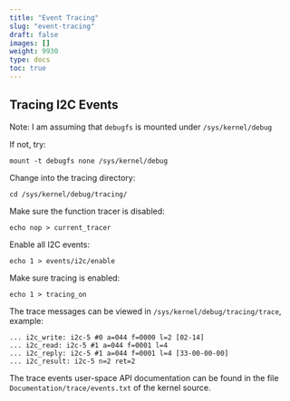 ```yaml
---
title: "Event Tracing"
slug: "event-tracing"
draft: false
images: []
weight: 9930
type: docs
toc: true
---
```


## Tracing I2C Events
Note: I am assuming that `debugfs` is mounted under `/sys/kernel/debug`

If not, try:

    mount -t debugfs none /sys/kernel/debug

Change into the tracing directory:

    cd /sys/kernel/debug/tracing/

Make sure the function tracer is disabled:

    echo nop > current_tracer

Enable all I2C events:

    echo 1 > events/i2c/enable

Make sure tracing is enabled:

    echo 1 > tracing_on

The trace messages can be viewed in `/sys/kernel/debug/tracing/trace`, example:

    ... i2c_write: i2c-5 #0 a=044 f=0000 l=2 [02-14]
    ... i2c_read: i2c-5 #1 a=044 f=0001 l=4
    ... i2c_reply: i2c-5 #1 a=044 f=0001 l=4 [33-00-00-00]
    ... i2c_result: i2c-5 n=2 ret=2

The trace events user-space API documentation can be found in the file `Documentation/trace/events.txt` of the kernel source.

